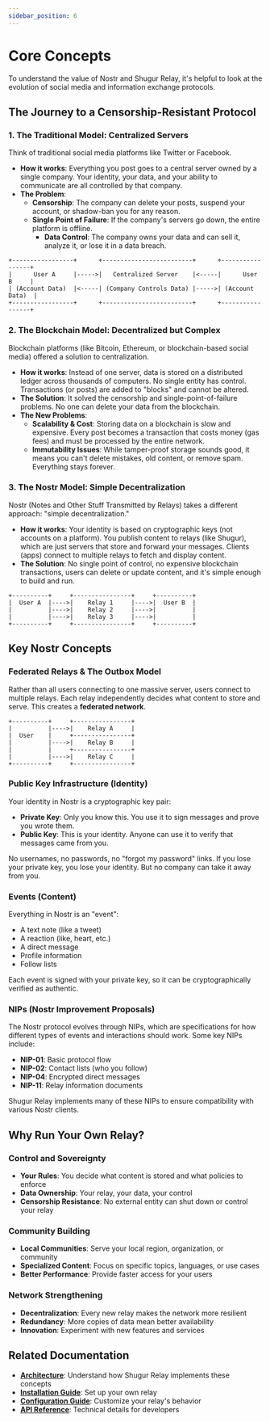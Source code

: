 ```yaml
---
sidebar_position: 6
---
```


# Core Concepts

To understand the value of Nostr and Shugur Relay, it's helpful to look at the evolution of social media and information exchange protocols.

## The Journey to a Censorship-Resistant Protocol

### 1. The Traditional Model: Centralized Servers

Think of traditional social media platforms like Twitter or Facebook.

- **How it works**: Everything you post goes to a central server owned by a single company. Your identity, your data, and your ability to communicate are all controlled by that company.
- **The Problem**:
  - **Censorship**: The company can delete your posts, suspend your account, or shadow-ban you for any reason.
  - **Single Point of Failure**: If the company's servers go down, the entire platform is offline.
    - **Data Control**: The company owns your data and can sell it, analyze it, or lose it in a data breach.

```text
+-----------------+      +-------------------------+      +-----------------+
|      User A     |----->|   Centralized Server    |<-----|      User B     |
| (Account Data)  |<-----| (Company Controls Data) |----->| (Account Data)  |
+-----------------+      +-------------------------+      +-----------------+
```

### 2. The Blockchain Model: Decentralized but Complex

Blockchain platforms (like Bitcoin, Ethereum, or blockchain-based social media) offered a solution to centralization.

- **How it works**: Instead of one server, data is stored on a distributed ledger across thousands of computers. No single entity has control. Transactions (or posts) are added to "blocks" and cannot be altered.
- **The Solution**: It solved the censorship and single-point-of-failure problems. No one can delete your data from the blockchain.
- **The New Problems**:
  - **Scalability & Cost**: Storing data on a blockchain is slow and expensive. Every post becomes a transaction that costs money (gas fees) and must be processed by the entire network.
  - **Immutability Issues**: While tamper-proof storage sounds good, it means you can't delete mistakes, old content, or remove spam. Everything stays forever.

### 3. The Nostr Model: Simple Decentralization

Nostr (Notes and Other Stuff Transmitted by Relays) takes a different approach: "simple decentralization."

- **How it works**: Your identity is based on cryptographic keys (not accounts on a platform). You publish content to relays (like Shugur), which are just servers that store and forward your messages. Clients (apps) connect to multiple relays to fetch and display content.
- **The Solution**: No single point of control, no expensive blockchain transactions, users can delete or update content, and it's simple enough to build and run.

```text
+----------+     +----------------+     +----------+
|  User A  |---->|    Relay 1     |---->|  User B  |
|          |---->|    Relay 2     |---->|          |
|          |---->|    Relay 3     |---->|          |
+----------+     +----------------+     +----------+
```

## Key Nostr Concepts

### Federated Relays & The Outbox Model

Rather than all users connecting to one massive server, users connect to multiple relays. Each relay independently decides what content to store and serve. This creates a **federated network**.

```text
+----------+     +----------------+
|          |---->|    Relay A     |
|  User    |     +----------------+
|          |---->|    Relay B     |
|          |     +----------------+
|          |---->|    Relay C     |
+----------+     +----------------+
```

### Public Key Infrastructure (Identity)

Your identity in Nostr is a cryptographic key pair:

- **Private Key**: Only you know this. You use it to sign messages and prove you wrote them.
- **Public Key**: This is your identity. Anyone can use it to verify that messages came from you.

No usernames, no passwords, no "forgot my password" links. If you lose your private key, you lose your identity. But no company can take it away from you.

### Events (Content)

Everything in Nostr is an "event":

- A text note (like a tweet)
- A reaction (like, heart, etc.)
- A direct message
- Profile information
- Follow lists

Each event is signed with your private key, so it can be cryptographically verified as authentic.

### NIPs (Nostr Improvement Proposals)

The Nostr protocol evolves through NIPs, which are specifications for how different types of events and interactions should work. Some key NIPs include:

- **NIP-01**: Basic protocol flow
- **NIP-02**: Contact lists (who you follow)
- **NIP-04**: Encrypted direct messages
- **NIP-11**: Relay information documents

Shugur Relay implements many of these NIPs to ensure compatibility with various Nostr clients.

## Why Run Your Own Relay?

### Control and Sovereignty

- **Your Rules**: You decide what content is stored and what policies to enforce
- **Data Ownership**: Your relay, your data, your control
- **Censorship Resistance**: No external entity can shut down or control your relay

### Community Building

- **Local Communities**: Serve your local region, organization, or community
- **Specialized Content**: Focus on specific topics, languages, or use cases
- **Better Performance**: Provide faster access for your users

### Network Strengthening

- **Decentralization**: Every new relay makes the network more resilient
- **Redundancy**: More copies of data mean better availability
- **Innovation**: Experiment with new features and services

## Related Documentation

- **[Architecture](./architecture)**: Understand how Shugur Relay implements these concepts
- **[Installation Guide](./installation/installation)**: Set up your own relay
- **[Configuration Guide](./configuration)**: Customize your relay's behavior
- **[API Reference](./api)**: Technical details for developers
